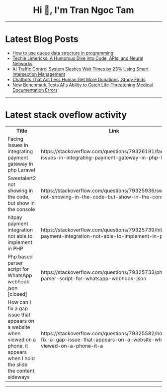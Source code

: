 <h1 align="center">Hi 👋, I'm Tran Ngoc Tam</h1>

---

# Latest Blog Posts 
<!-- BLOG-POST-LIST:START -->
- [How to use queue data structure in programming](https://dev.to/volodymyr_potiichuk/how-to-use-queue-data-structure-in-programming-5h7)
- [Techie Limericks: A Humorous Dive into Code, APIs, and Neural Networks](https://dev.to/romanmarshanski/techie-limericks-a-humorous-dive-into-code-apis-and-neural-networks-dh)
- [AI Traffic Control System Slashes Wait Times by 23% Using Smart Intersection Management](https://dev.to/mikeyoung44/ai-traffic-control-system-slashes-wait-times-by-23-using-smart-intersection-management-578f)
- [Chatbots That Act Less Human Get More Donations, Study Finds](https://dev.to/mikeyoung44/chatbots-that-act-less-human-get-more-donations-study-finds-49gn)
- [New Benchmark Tests AI&#39;s Ability to Catch Life-Threatening Medical Documentation Errors](https://dev.to/mikeyoung44/new-benchmark-tests-ais-ability-to-catch-life-threatening-medical-documentation-errors-3l77)
<!-- BLOG-POST-LIST:END -->

---

# Latest stack oveflow activity
<table>
  <tr><th>Title</th><th>Link</th></tr>
  <!-- STACKOVERFLOW:START --><tr><td>Facing issues in integrating payment gateway in php Laravel</td><td>https://stackoverflow.com/questions/79326191/facing-issues-in-integrating-payment-gateway-in-php-laravel</td></tr><tr><td>Sweetalert2 not showing in the code, but show in the console</td><td>https://stackoverflow.com/questions/79325936/sweetalert2-not-showing-in-the-code-but-show-in-the-console</td></tr><tr><td>hitpay payment integration not able to implement in PHP</td><td>https://stackoverflow.com/questions/79325739/hitpay-payment-integration-not-able-to-implement-in-php</td></tr><tr><td>Php based parser script for WhatsApp webhook json [closed]</td><td>https://stackoverflow.com/questions/79325733/php-based-parser-script-for-whatsapp-webhook-json</td></tr><tr><td>How can I fix a gap issue that appears on a website when viewed on a phone, it appears when I hold the slide the content sideways</td><td>https://stackoverflow.com/questions/79325582/how-can-i-fix-a-gap-issue-that-appears-on-a-website-when-viewed-on-a-phone-it-a</td></tr><!-- STACKOVERFLOW:END -->
</table>

---


